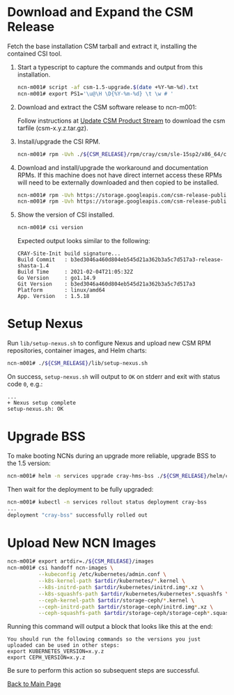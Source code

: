 # Download and Expand the CSM Release

Fetch the base installation CSM tarball and extract it, installing the contained CSI tool.

1. Start a typescript to capture the commands and output from this installation.
   ```bash
   ncn-m001# script -af csm-1.5-upgrade.$(date +%Y-%m-%d).txt
   ncn-m001# export PS1='\u@\H \D{%Y-%m-%d} \t \w # '
   ```
2. Download and extract the CSM software release to ncn-m001:

   Follow instructions at [Update CSM Product Stream](../../../../update_product_stream/index.md) to download the csm tarfile (csm-x.y.z.tar.gz).

3. Install/upgrade the CSI RPM.
   ```bash
   ncn-m001# rpm -Uvh ./${CSM_RELEASE}/rpm/cray/csm/sle-15sp2/x86_64/cray-site-init-*.x86_64.rpm
   ```

4. Download and install/upgrade the workaround and documentation RPMs. If this machine does not have direct internet 
   access these RPMs will need to be externally downloaded and then copied to be installed.
   ```bash
   ncn-m001# rpm -Uvh https://storage.googleapis.com/csm-release-public/shasta-1.5/docs-csm-install/docs-csm-install-latest.noarch.rpm
   ncn-m001# rpm -Uvh https://storage.googleapis.com/csm-release-public/shasta-1.5/csm-install-workarounds/csm-install-workarounds-latest.noarch.rpm
   ```

5. Show the version of CSI installed.
   ```bash
   ncn-m001# csi version
   ```
   
   Expected output looks similar to the following:
   ```
   CRAY-Site-Init build signature...
   Build Commit   : b3ed3046a460d804eb545d21a362b3a5c7d517a3-release-shasta-1.4
   Build Time     : 2021-02-04T21:05:32Z
   Go Version     : go1.14.9
   Git Version    : b3ed3046a460d804eb545d21a362b3a5c7d517a3
   Platform       : linux/amd64
   App. Version   : 1.5.18
    ```


# Setup Nexus

Run `lib/setup-nexus.sh` to configure Nexus and upload new CSM RPM
repositories, container images, and Helm charts:

```bash
ncn-m001# ./${CSM_RELEASE}/lib/setup-nexus.sh
```

On success, `setup-nexus.sh` will output to `OK` on stderr and exit with status
code `0`, e.g.:

```text
...
+ Nexus setup complete
setup-nexus.sh: OK
```

# Upgrade BSS

To make booting NCNs during an upgrade more reliable, upgrade BSS to the 1.5 version:

```bash
ncn-m001# helm -n services upgrade cray-hms-bss ./${CSM_RELEASE}/helm/cray-hms-bss-*.tgz
```

Then wait for the deployment to be fully upgraded:

```bash
ncn-m001# kubectl -n services rollout status deployment cray-bss
...
deployment "cray-bss" successfully rolled out
```

# Upload New NCN Images

```bash
ncn-m001# export artdir=./${CSM_RELEASE}/images
ncn-m001# csi handoff ncn-images \
          --kubeconfig /etc/kubernetes/admin.conf \
          --k8s-kernel-path $artdir/kubernetes/*.kernel \
          --k8s-initrd-path $artdir/kubernetes/initrd.img*.xz \
          --k8s-squashfs-path $artdir/kubernetes/kubernetes*.squashfs \
          --ceph-kernel-path $artdir/storage-ceph/*.kernel \
          --ceph-initrd-path $artdir/storage-ceph/initrd.img*.xz \
          --ceph-squashfs-path $artdir/storage-ceph/storage-ceph*.squashfs
```

Running this command will output a block that looks like this at the end:
```text
You should run the following commands so the versions you just uploaded can be used in other steps:
export KUBERNETES_VERSION=x.y.z
export CEPH_VERSION=x.y.z
```
Be sure to perform this action so subsequent steps are successful.

[Back to Main Page](../../README.md)
